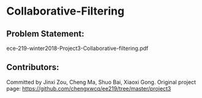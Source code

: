 # Collaborative-Filtering
Problem Statement:
---
ece-219-winter2018-Project3-Collaborative-filtering.pdf

Contributors:
---
Committed by Jinxi Zou, Cheng Ma, Shuo Bai, Xiaoxi Gong. Original project page: https://github.com/chengxwcq/ee219/tree/master/project3
